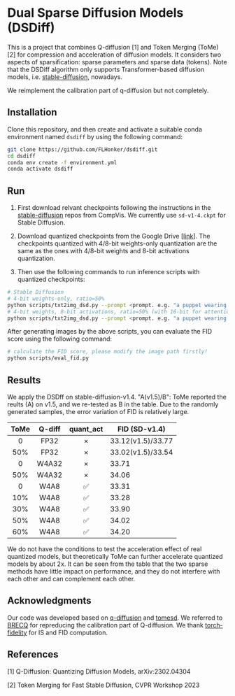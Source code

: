 
# Dual Sparse Diffusion Models (DSDiff)

This is a project that combines Q-diffusion [1] and Token Merging (ToMe) [2] for compression and acceleration of diffusion models. It considers two aspects of sparsification: sparse parameters and sparse data (tokens). 
Note that the DSDiff algorithm only supports Transformer-based diffusion models, i.e. [stable-diffusion](https://github.com/CompVis/stable-diffusion), nowadays. 

We reimplement the calibration part of q-diffusion but not completely. 

## Installation

Clone this repository, and then create and activate a suitable conda environment named `dsdiff` by using the following command:

```bash
git clone https://github.com/FLHonker/dsdiff.git
cd dsdiff
conda env create -f environment.yml
conda activate dsdiff
```

## Run

1. First download relvant checkpoints following the instructions in the [stable-diffusion](https://github.com/CompVis/stable-diffusion#weights) repos from CompVis. We currently use `sd-v1-4.ckpt` for Stable Diffusion. 

2. Download quantized checkpoints from the Google Drive [[link](https://drive.google.com/drive/folders/1ImRbmAvzCsU6AOaXbIeI7-4Gu2_Scc-X?usp=share_link)]. The checkpoints quantized with 4/8-bit weights-only quantization are the same as the ones with 4/8-bit weights and 8-bit activations quantization. 

3. Then use the following commands to run inference scripts with quantized checkpoints:

```bash
# Stable Diffusion
# 4-bit weights-only, ratio=50%
python scripts/txt2img_dsd.py --prompt <prompt. e.g. "a puppet wearing a hat"> --plms --cond --ptq --weight_bit 4 --quant_mode qdiff --no_grad_ckpt --split --n_samples 5 --ratio 0.5 --outdir <output_path> --cali_ckpt <quantized_ckpt_path> 
# 4-bit weights, 8-bit activations, ratio=50% (with 16-bit for attention matrices after softmax)
python scripts/txt2img_dsd.py --prompt <prompt. e.g. "a puppet wearing a hat"> --plms --cond --ptq --weight_bit 4 --quant_mode qdiff --no_grad_ckpt --split --n_samples 5 --quant_act --act_bit 8 --sm_abit 16 --ratio 0.5 --outdir <output_path> --cali_ckpt <quantized_ckpt_path> 
```

After generating images by the above scripts, you can evaluate the FID score using the following command: 

```bash
# calculate the FID score, please modify the image path firstly!
python scripts/eval_fid.py 
```

## Results

We apply the DSDff on stable-diffusion-v1.4. "A(v1.5)/B": ToMe reported the reults (A) on v1.5, and we re-tested as B in the table. Due to the randomly generated samples, the error variation of FID is relatively large. 

| ToMe | Q-diff | quant_act | FID (SD-v1.4) |
| :---: | :---: | :---: | --- |
| 0 | FP32 | × | 33.12(v1.5)/33.77 |
| 50% | FP32 | × | 33.02(v1.5)/33.54 |
| 0 | W4A32 | × | 33.71 |
| 50% | W4A32 | × | 34.06 |
| 0 | W4A8 | ✅ | 33.31 |
| 10% | W4A8 | ✅ | 33.28 |
| 30% | W4A8 | ✅ | 33.90 |
| 50% | W4A8 | ✅ | 34.02 |
| 60% | W4A8 | ✅ | 34.20 |

We do not have the conditions to test the acceleration effect of real quantized models, but theoretically ToMe can further accelerate quantized models by about 2x. It can be seen from the table that the two sparse methods have little impact on performance, and they do not interfere with each other and can complement each other.

## Acknowledgments

Our code was developed based on [q-diffusion](https://github.com/Xiuyu-Li/q-diffusion) and [tomesd](https://github.com/dbolya/tomesd). 
We referred to [BRECQ](https://github.com/yhhhli/BRECQ) for repreducing the calibration part of Q-diffusion. We thank [torch-fidelity](https://github.com/toshas/torch-fidelity) for IS and FID computation. 

## References

[1] Q-Diffusion: Quantizing Diffusion Models, arXiv:2302.04304

[2] Token Merging for Fast Stable Diffusion, CVPR Workshop 2023

